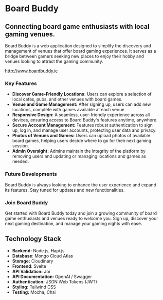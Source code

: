 ﻿# Board Buddy

## Connecting board game enthusiasts with local gaming venues.

Board Buddy is a web application designed to simplify the discovery and management of venues that offer board gaming experiences. It serves as a bridge between gamers seeking new places to enjoy their hobby and venues looking to attract the gaming community.

<http://www.boardbuddy.ie>

### Key Features

- **Discover Game-Friendly Locations:** Users can explore a selection of local cafes, pubs, and other venues with board games.
- **Venue and Game Management:** After signing up, users can add new locations, complete with games available at each venue.
- **Responsive Design:** A seamless, user-friendly experience across all devices, ensuring access to Board Buddy's features anytime, anywhere.
- **Secure Account Management:** Features robust authentication to sign up, log in, and manage user accounts, protecting user data and privacy.
- **Photos of Venues and Games:** Users can upload photos of available board games, helping users decide where to go for their next gaming session.
- **Admin Oversight:** Admins maintain the integrity of the platform by removing users and updating or managing locations and games as needed.

### Future Developments

Board Buddy is always looking to enhance the user experience and expand its features. Stay tuned for updates and new functionalities.

### Join Board Buddy

Get started with Board Buddy today and join a growing community of board game enthusiasts and venues ready to welcome you. Sign up, discover your next gaming destination, and manage your gaming nights with ease.

## Technology Stack

* **Backend:** Node.js, Hapi.js
* **Database:** Mongo Cloud Atlas 
* **Storage:** Cloudinary
* **Frontend:** Svelte
* **API Validation:** Joi
* **API Documentation:** OpenAI / Swagger 
* **Authentication:** JSON Web Tokens (JWT)
* **Styling:** Tailwind CSS
* **Testing:** Mocha, Chai